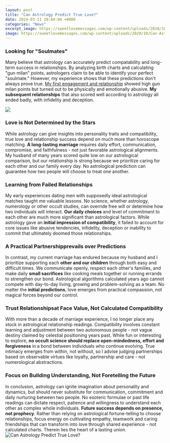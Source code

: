 ```yaml
---
layout: post
title: "Can Astrology Predict True Love?"
date: 2024-03-11 20:04:04 +0000
categories: "News"
excerpt_image: https://sweetlovemessages.com/wp-content/uploads/2020/10/Can-Astrology-Predict-the-Future-of-Love-and-Relationship-1.jpg
image: https://sweetlovemessages.com/wp-content/uploads/2020/10/Can-Astrology-Predict-the-Future-of-Love-and-Relationship-1.jpg
---
```


### Looking for "Soulmates"
Many believe that astrology can accurately predict compatability and long-term success in relationships. By analyzing birth charts and calculating "gun milan" points, astrologers claim to be able to identify your perfect "soulmate." However, my experience shows that these predictions don't always prove true. [My first engagement and relationship](https://store.fi.io.vn/chihuahuas-santa-christmas-tree-lights-funny-xmas-pajama-boys-426-chihuahua-dog) showed high gun milan points but turned out to be physically and emotionally abusive. **My subsequent relationships** that also scored well according to astrology all ended badly, with infidelity and deception. 

![](https://d2al04l58v9bun.cloudfront.net/blog/wp-content/uploads/2022/08/21221537/Can-Astrologers-Predict-Love-with-Your-Birth.jpg)
### Love is Not Determined by the Stars
While astrology can give insights into personality traits and compatibility, true love and relationship success depend on much more than horoscope matching. **A long-lasting marriage** requires daily effort, communication, compromise, and faithfulness - not just favorable astrological alignments. My husband of many years scored quite low on our astrological comparison, but our relationship is strong because we prioritize caring for each other and our family every day. No astrological prediction can guarantee how two people will choose to treat one another.
### Learning from Failed Relationships 
My early experiences dating men with supposedly ideal astrological matches taught me valuable lessons. No science, whether astrology, numerology or other occult studies, can override free will or determine how two individuals will interact. **Our daily choices** and level of commitment to each other are much more significant than astrological factors. While astrology gave an **initial impression of compatibility**, it failed to account for core issues like abusive tendencies, infidelity, deception or inability to commit that ultimately doomed those relationships.
### A Practical Partnershipprevails over Predictions
In contrast, my current marriage has endured because my husband and I prioritize supporting each **other and our children** through both easy and difficult times. We communicate openly, respect each other's families, and make daily **small sacrifices** like cooking meals together or running errands to strengthen our bond. Astrological algorithms calculated years ago cannot compete with day-to-day living, growing and problem-solving as a team. No matter the **initial predictions**, love emerges from practical compassion, not magical forces beyond our control.
### Trust Relationshipsat Face Value, Not Calculated Compatibility 
With more than a decade of marriage experience, I no longer place any stock in astrological relationship readings. Compatibility involves constant learning and adjustment between two autonomous people - not vague destiny claimed by celestial positioning years past. While fun or interesting to explore, **no occult science should replace open-mindedness, effort and forgiveness** in a bond between individuals who continue evolving. True intimacy emerges from within, not without, so I advise judging partnerships based on observable virtues like loyalty, partnership and care - not numerological abstractions.
### Focus on Building Understanding, Not Foretelling the Future
In conclusion, astrology can ignite imagination about personality and dynamics, but should never substitute for communication, commitment and daily nurturing between two people. No esoteric formulae or past life readings can dictate respect, patience and willingness to understand each other as complex whole individuals. **Future success depends on presence, not prophecy**. Rather than relying on astrological fortune-telling to choose relationships, focus energy on cultivating empathy, teamwork and caring friendships that can transform into love through shared experience - not calculated charts. Therein lies the heart of a lasting union.
![Can Astrology Predict True Love?](https://sweetlovemessages.com/wp-content/uploads/2020/10/Can-Astrology-Predict-the-Future-of-Love-and-Relationship-1.jpg)
